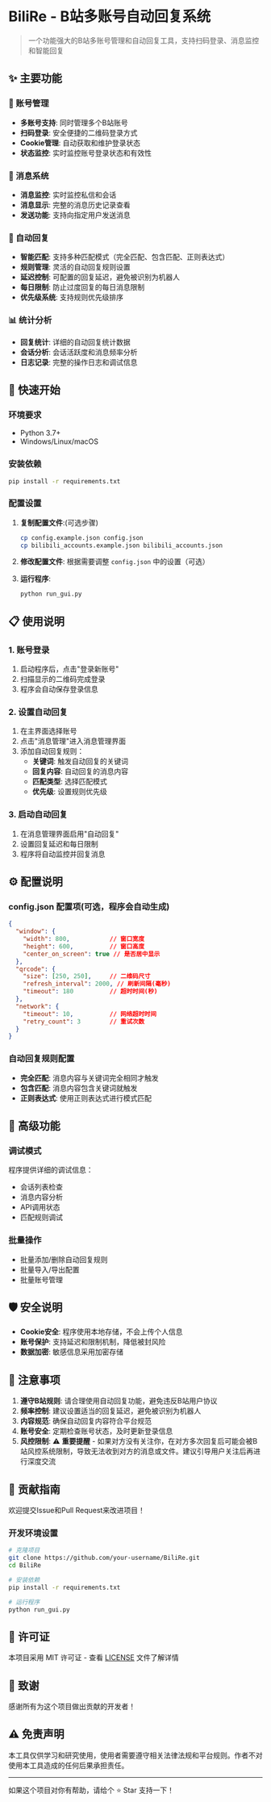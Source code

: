 # BiliRe - B站多账号自动回复系统

> 一个功能强大的B站多账号管理和自动回复工具，支持扫码登录、消息监控和智能回复

## ✨ 主要功能

### 🔐 账号管理
- **多账号支持**: 同时管理多个B站账号
- **扫码登录**: 安全便捷的二维码登录方式
- **Cookie管理**: 自动获取和维护登录状态
- **状态监控**: 实时监控账号登录状态和有效性

### 💬 消息系统
- **消息监控**: 实时监控私信和会话
- **消息显示**: 完整的消息历史记录查看
- **发送功能**: 支持向指定用户发送消息

### 🤖 自动回复
- **智能匹配**: 支持多种匹配模式（完全匹配、包含匹配、正则表达式）
- **规则管理**: 灵活的自动回复规则设置
- **延迟控制**: 可配置的回复延迟，避免被识别为机器人
- **每日限制**: 防止过度回复的每日消息限制
- **优先级系统**: 支持规则优先级排序

### 📊 统计分析
- **回复统计**: 详细的自动回复统计数据
- **会话分析**: 会话活跃度和消息频率分析
- **日志记录**: 完整的操作日志和调试信息

## 🚀 快速开始

### 环境要求
- Python 3.7+
- Windows/Linux/macOS

### 安装依赖
```bash
pip install -r requirements.txt
```

### 配置设置

1. **复制配置文件**:(可选步骤)
   ```bash
   cp config.example.json config.json
   cp bilibili_accounts.example.json bilibili_accounts.json
   ```

2. **修改配置文件**: 根据需要调整 `config.json` 中的设置（可选）

3. **运行程序**:
   ```bash
   python run_gui.py
   ```

## 📋 使用说明

### 1. 账号登录
1. 启动程序后，点击"登录新账号"
2. 扫描显示的二维码完成登录
3. 程序会自动保存登录信息

### 2. 设置自动回复
1. 在主界面选择账号
2. 点击"消息管理"进入消息管理界面
3. 添加自动回复规则：
   - **关键词**: 触发自动回复的关键词
   - **回复内容**: 自动回复的消息内容
   - **匹配类型**: 选择匹配模式
   - **优先级**: 设置规则优先级

### 3. 启动自动回复
1. 在消息管理界面启用"自动回复"
2. 设置回复延迟和每日限制
3. 程序将自动监控并回复消息

## ⚙️ 配置说明

### config.json 配置项(可选，程序会自动生成)

```json
{
  "window": {
    "width": 800,           // 窗口宽度
    "height": 600,          // 窗口高度
    "center_on_screen": true // 是否居中显示
  },
  "qrcode": {
    "size": [250, 250],     // 二维码尺寸
    "refresh_interval": 2000, // 刷新间隔(毫秒)
    "timeout": 180          // 超时时间(秒)
  },
  "network": {
    "timeout": 10,          // 网络超时时间
    "retry_count": 3        // 重试次数
  }
}
```

### 自动回复规则配置

- **完全匹配**: 消息内容与关键词完全相同才触发
- **包含匹配**: 消息内容包含关键词就触发
- **正则表达式**: 使用正则表达式进行模式匹配

## 🔧 高级功能

### 调试模式
程序提供详细的调试信息：
- 会话列表检查
- 消息内容分析
- API调用状态
- 匹配规则调试

### 批量操作
- 批量添加/删除自动回复规则
- 批量导入/导出配置
- 批量账号管理

## 🛡️ 安全说明

- **Cookie安全**: 程序使用本地存储，不会上传个人信息
- **账号保护**: 支持延迟和限制机制，降低被封风险
- **数据加密**: 敏感信息采用加密存储

## 📝 注意事项

1. **遵守B站规则**: 请合理使用自动回复功能，避免违反B站用户协议
2. **频率控制**: 建议设置适当的回复延迟，避免被识别为机器人
3. **内容规范**: 确保自动回复内容符合平台规范
4. **账号安全**: 定期检查账号状态，及时更新登录信息
5. **风控限制**: ⚠️ **重要提醒** - 如果对方没有关注你，在对方多次回复后可能会被B站风控系统限制，导致无法收到对方的消息或文件。建议引导用户关注后再进行深度交流

## 🤝 贡献指南

欢迎提交Issue和Pull Request来改进项目！

### 开发环境设置
```bash
# 克隆项目
git clone https://github.com/your-username/BiliRe.git
cd BiliRe

# 安装依赖
pip install -r requirements.txt

# 运行程序
python run_gui.py
```

## 📄 许可证

本项目采用 MIT 许可证 - 查看 [LICENSE](LICENSE) 文件了解详情

## 🙏 致谢

感谢所有为这个项目做出贡献的开发者！

## ⚠️ 免责声明

本工具仅供学习和研究使用，使用者需要遵守相关法律法规和平台规则。作者不对使用本工具造成的任何后果承担责任。

---

如果这个项目对你有帮助，请给个 ⭐️ Star 支持一下！ 
